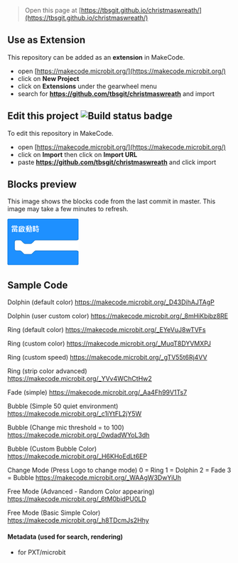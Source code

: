 
> Open this page at [https://tbsgit.github.io/christmaswreath/](https://tbsgit.github.io/christmaswreath/)

## Use as Extension

This repository can be added as an **extension** in MakeCode.

* open [https://makecode.microbit.org/](https://makecode.microbit.org/)
* click on **New Project**
* click on **Extensions** under the gearwheel menu
* search for **https://github.com/tbsgit/christmaswreath** and import

## Edit this project ![Build status badge](https://github.com/tbsgit/christmaswreath/workflows/MakeCode/badge.svg)

To edit this repository in MakeCode.

* open [https://makecode.microbit.org/](https://makecode.microbit.org/)
* click on **Import** then click on **Import URL**
* paste **https://github.com/tbsgit/christmaswreath** and click import

## Blocks preview

This image shows the blocks code from the last commit in master.
This image may take a few minutes to refresh.

![A rendered view of the blocks](https://github.com/tbsgit/christmaswreath/raw/master/.github/makecode/blocks.png)


## Sample Code

Dolphin (default color)
https://makecode.microbit.org/_D43DihAJTAgP

Dolphin (user custom color)
https://makecode.microbit.org/_8mHiKbibz8RE

Ring (default color)
https://makecode.microbit.org/_EYeVuJ8wTVFs

Ring (custom color)
https://makecode.microbit.org/_MuqT8DYVMXPJ

Ring (custom speed)
https://makecode.microbit.org/_gTV55t6Rj4VV

Ring (strip color advanced)
https://makecode.microbit.org/_YVv4WChCtHw2

Fade (simple)
https://makecode.microbit.org/_Aa4Fh99V1Ts7

Bubble (Simple 50 quiet environment)
https://makecode.microbit.org/_c1iYtFL2jY5W

Bubble (Change mic threshold = to 100)
https://makecode.microbit.org/_0wdadWYoL3dh

Bubble (Custom Bubble Color)
https://makecode.microbit.org/_H6KHoEdLt6EP

Change Mode (Press Logo to change mode)
 0 = Ring
 1 = Dolphin
 2 = Fade
 3 = Bubble
https://makecode.microbit.org/_WAAgW3DwYiUh

Free Mode (Advanced - Random Color appearing)
https://makecode.microbit.org/_6tM0bidPU0LD


Free Mode (Basic Simple Color)
https://makecode.microbit.org/_h8TDcmJs2Hhy





#### Metadata (used for search, rendering)

* for PXT/microbit
<script src="https://makecode.com/gh-pages-embed.js"></script><script>makeCodeRender("{{ site.makecode.home_url }}", "{{ site.github.owner_name }}/{{ site.github.repository_name }}");</script>
